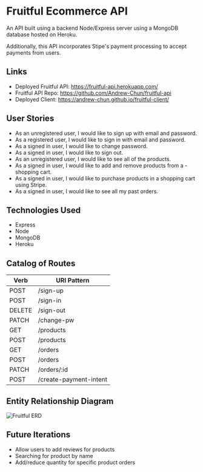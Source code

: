 # Fruitful Ecommerce API
An API built using a backend Node/Express server using a MongoDB database hosted on Heroku.

Additionally, this API incorporates Stipe's payment processing to accept payments from users.

## Links
-   Deployed Fruitful API:  https://fruitful-api.herokuapp.com/
-   Fruitful API Repo: https://github.com/Andrew-Chun/fruitful-api
-   Deployed Client: https://andrew-chun.github.io/fruitful-client/

## User Stories
-  As an unregistered user, I would like to sign up with email and password.
-  As a registered user, I would like to sign in with email and password.
-  As a signed in user, I would like to change password.
-  As a signed in user, I would like to sign out.
-  As an unregistered user, I would like to see all of the products.
-  As a signed in user, I would like to add and remove products from a -  shopping cart.
-  As a signed in user, I would like to purchase products in a shopping cart using Stripe.
-  As a signed in user, I would like to see all my past orders.

## Technologies Used
- Express
- Node
- MongoDB
- Heroku

## Catalog of Routes
Verb         |	URI Pattern
------------ | -------------
POST | /sign-up
POST  | /sign-in
DELETE  | /sign-out
PATCH  | /change-pw
GET | /products
POST  |  /products
GET | /orders
POST  |  /orders
PATCH  |  /orders/:id
POST  |  /create-payment-intent


## Entity Relationship Diagram
![Fruitful ERD](https://i.imgur.com/wwxRZAp.png)


## Future Iterations
- Allow users to add reviews for products
- Searching for product by name
- Add/reduce quantity for specific product orders
